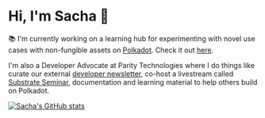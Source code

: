 # Hi, I'm Sacha 👋

📚 I'm currently working on a learning hub for experimenting with novel use cases with non-fungible assets on [Polkadot](https://polkadot.network/). Check it out [here](https://polkadot-nfts-learning-hub.vercel.app/). 

I'm also a Developer Advocate at Parity Technologies where I do things like curate our external [developer newsletter](https://github.com/substrate-developer-hub/newsletter), co-host a livestream called [Substrate Seminar](https://github.com/substrate-developer-hub/substrate-seminar), documentation and learning material to help others build on Polkadot.

[![Sacha's GitHub stats](https://github-readme-stats.vercel.app/api?username=sacha-l&show_icons=true&theme=transparent)](https://github.com/anuraghazra/github-readme-stats)
